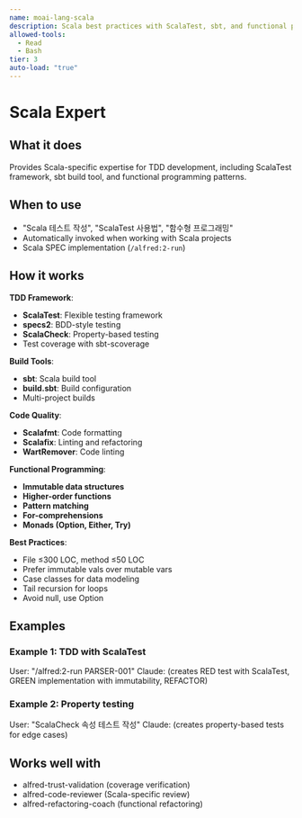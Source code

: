 ```yaml
---
name: moai-lang-scala
description: Scala best practices with ScalaTest, sbt, and functional programming patterns
allowed-tools:
  - Read
  - Bash
tier: 3
auto-load: "true"
---
```


# Scala Expert

## What it does

Provides Scala-specific expertise for TDD development, including ScalaTest framework, sbt build tool, and functional programming patterns.

## When to use

- "Scala 테스트 작성", "ScalaTest 사용법", "함수형 프로그래밍"
- Automatically invoked when working with Scala projects
- Scala SPEC implementation (`/alfred:2-run`)

## How it works

**TDD Framework**:
- **ScalaTest**: Flexible testing framework
- **specs2**: BDD-style testing
- **ScalaCheck**: Property-based testing
- Test coverage with sbt-scoverage

**Build Tools**:
- **sbt**: Scala build tool
- **build.sbt**: Build configuration
- Multi-project builds

**Code Quality**:
- **Scalafmt**: Code formatting
- **Scalafix**: Linting and refactoring
- **WartRemover**: Code linting

**Functional Programming**:
- **Immutable data structures**
- **Higher-order functions**
- **Pattern matching**
- **For-comprehensions**
- **Monads (Option, Either, Try)**

**Best Practices**:
- File ≤300 LOC, method ≤50 LOC
- Prefer immutable vals over mutable vars
- Case classes for data modeling
- Tail recursion for loops
- Avoid null, use Option

## Examples

### Example 1: TDD with ScalaTest
User: "/alfred:2-run PARSER-001"
Claude: (creates RED test with ScalaTest, GREEN implementation with immutability, REFACTOR)

### Example 2: Property testing
User: "ScalaCheck 속성 테스트 작성"
Claude: (creates property-based tests for edge cases)

## Works well with

- alfred-trust-validation (coverage verification)
- alfred-code-reviewer (Scala-specific review)
- alfred-refactoring-coach (functional refactoring)
